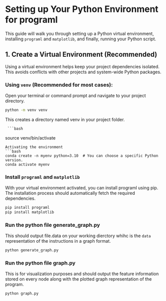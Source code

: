 # Setting up Your Python Environment for programl

This guide will walk you through setting up a Python virtual environment, installing `programl` and `matplotlib`, and finally, running your Python script.

## 1. Create a Virtual Environment (Recommended)

Using a virtual environment helps keep your project dependencies isolated. This avoids conflicts with other projects and system-wide Python packages.

### Using `venv` (Recommended for most cases):
  
   Open your terminal or command prompt and navigate to your project directory.
   
   ```bash
   python -m venv venv
   ```

   This creates a directory named venv in your project folder.

     ```bash
  source venv/bin/activate
  ``` 
  Activating the environment
```bash
  conda create -n myenv python=3.10  # You can choose a specific Python version.
conda activate myenv
```
### Install `programl` and `matplotlib`

With your virtual environment activated, you can install programl using pip. The installation process should automatically fetch the required dependencies.

```bash
pip install programl
pip install matplotlib
```

### Run the python file generate_graph.py

This should output file.data on your working dierctory whihc is the `data` representation of the instructions in a graph format.


```bash
python generate_graph.py
```

### Run the python file graph.py

This is for visualization purposes and should output the feature information stored on every node along with the plotted graph representation of the program.

```bash
python graph.py
```